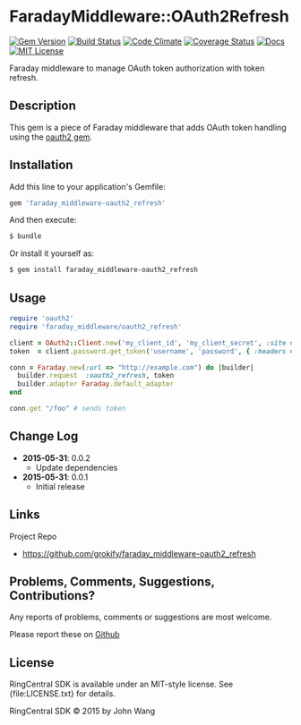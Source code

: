# FaradayMiddleware::OAuth2Refresh

[![Gem Version](https://badge.fury.io/rb/faraday_middleware-oauth2_refresh.svg)](http://badge.fury.io/rb/faraday_middleware-oauth2_refresh)
[![Build Status](https://img.shields.io/travis/grokify/faraday_middleware-oauth2_refresh/master.svg)](https://travis-ci.org/grokify/faraday_middleware-oauth2_refresh)
[![Code Climate](https://codeclimate.com/github/grokify/faraday_middleware-oauth2_refresh/badges/gpa.svg)](https://codeclimate.com/github/grokify/faraday_middleware-oauth2_refresh)
[![Coverage Status](https://coveralls.io/repos/grokify/faraday_middleware-oauth2_refresh/badge.svg?branch=master)](https://coveralls.io/r/grokify/faraday_middleware-oauth2_refresh?branch=master)
[![Docs](https://img.shields.io/badge/docs-rubydoc-blue.svg)](http://www.rubydoc.info/gems/faraday_middleware-oauth2_refresh/)
[![MIT License](https://img.shields.io/badge/license-MIT-blue.svg)](https://raw.githubusercontent.com/grokify/faraday_middleware-oauth2_refresh/master/LICENSE.txt)

Faraday middleware to manage OAuth token authorization with token refresh.

## Description

This gem is a piece of Faraday middleware that adds OAuth token handling using the [oauth2 gem](https://github.com/intridea/oauth2).

## Installation

Add this line to your application's Gemfile:

```ruby
gem 'faraday_middleware-oauth2_refresh'
```

And then execute:

```sh
$ bundle
```

Or install it yourself as:

```sh
$ gem install faraday_middleware-oauth2_refresh
```

## Usage

```ruby
require 'oauth2'
require 'faraday_middleware/oauth2_refresh'

client = OAuth2::Client.new('my_client_id', 'my_client_secret', :site => 'https://example.com' )
token  = client.password.get_token('username', 'password', { :headers => { 'Authorization' => 'Basic my_api_key' } })

conn = Faraday.new(:url => "http://example.com") do |builder|
  builder.request  :oauth2_refresh, token
  builder.adapter Faraday.default_adapter
end

conn.get "/foo" # sends token
```

## Change Log

- **2015-05-31**: 0.0.2
  - Update dependencies
- **2015-05-31**: 0.0.1
  - Initial release

## Links

Project Repo

* https://github.com/grokify/faraday_middleware-oauth2_refresh

## Problems, Comments, Suggestions, Contributions?

Any reports of problems, comments or suggestions are most welcome.

Please report these on [Github](https://github.com/grokify/faraday_middleware-oauth2_refresh)

## License

RingCentral SDK is available under an MIT-style license. See {file:LICENSE.txt} for details.

RingCentral SDK &copy; 2015 by John Wang
